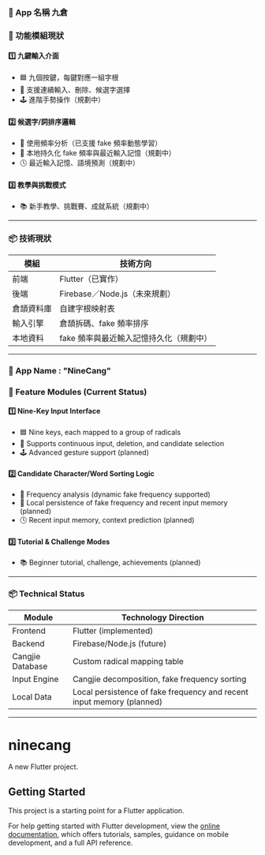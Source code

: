 ### 🍎 App 名稱 **九倉**

### 🧩 功能模組現狀

#### 1️⃣ 九鍵輸入介面  
- 🟦 九個按鍵，每鍵對應一組字根
- 🔁 支援連續輸入、刪除、候選字選擇
- 🕹️ 進階手勢操作（規劃中）

#### 2️⃣ 候選字/詞排序邏輯  
- 🧠 使用頻率分析（已支援 fake 頻率動態學習）
- 💾 本地持久化 fake 頻率與最近輸入記憶（規劃中）
- 🕓 最近輸入記憶、語境預測（規劃中）

#### 3️⃣ 教學與挑戰模式  
- 📚 新手教學、挑戰賽、成就系統（規劃中）

---

### 📦 技術現狀

| 模組 | 技術方向 |
|------|-----------|
| 前端 | Flutter（已實作） |
| 後端 | Firebase／Node.js（未來規劃） |
| 倉頡資料庫 | 自建字根映射表 |
| 輸入引擎 | 倉頡拆碼、fake 頻率排序 |
| 本地資料 | fake 頻率與最近輸入記憶持久化（規劃中） |

---

### 🍎 App Name :  **\"NineCang\"**

### 🧩 Feature Modules (Current Status)

#### 1️⃣ Nine-Key Input Interface  
- 🟦 Nine keys, each mapped to a group of radicals
- 🔁 Supports continuous input, deletion, and candidate selection
- 🕹️ Advanced gesture support (planned)

#### 2️⃣ Candidate Character/Word Sorting Logic  
- 🧠 Frequency analysis (dynamic fake frequency supported)
- 💾 Local persistence of fake frequency and recent input memory (planned)
- 🕓 Recent input memory, context prediction (planned)

#### 3️⃣ Tutorial & Challenge Modes  
- 📚 Beginner tutorial, challenge, achievements (planned)

---

### 📦 Technical Status

| Module | Technology Direction |
|--------|---------------------|
| Frontend | Flutter (implemented) |
| Backend | Firebase/Node.js (future) |
| Cangjie Database | Custom radical mapping table |
| Input Engine | Cangjie decomposition, fake frequency sorting |
| Local Data | Local persistence of fake frequency and recent input memory (planned) |

---

# ninecang

A new Flutter project.

## Getting Started

This project is a starting point for a Flutter application.

For help getting started with Flutter development, view the
[online documentation](https://docs.flutter.dev/), which offers tutorials,
samples, guidance on mobile development, and a full API reference.